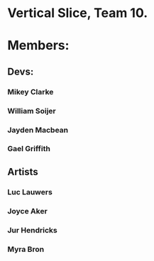 # Vertical Slice, Team 10.

# Members:

## Devs: 
### Mikey Clarke
### William Soijer
### Jayden Macbean
### Gael Griffith

## Artists
### Luc Lauwers
### Joyce Aker
### Jur Hendricks
### Myra Bron
